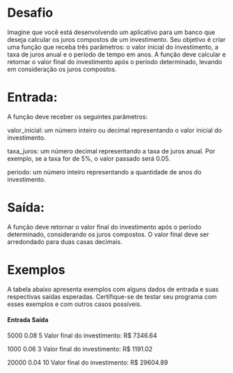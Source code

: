 # Desafio
Imagine que você está desenvolvendo um aplicativo para um banco que deseja calcular os juros compostos de um investimento. Seu objetivo é criar uma função que receba três parâmetros: o valor inicial do investimento, a taxa de juros anual e o período de tempo em anos. A função deve calcular e retornar o valor final do investimento após o período determinado, levando em consideração os juros compostos.

# Entrada:
A função deve receber os seguintes parâmetros:

valor_inicial: um número inteiro ou decimal representando o valor inicial do investimento.

taxa_juros: um número decimal representando a taxa de juros anual. Por exemplo, se a taxa for de 5%, o valor passado será 0.05.

periodo: um número inteiro representando a quantidade de anos do investimento.

# Saída:
A função deve retornar o valor final do investimento após o período determinado, considerando os juros compostos. O valor final deve ser arredondado para duas casas decimais.

# Exemplos
A tabela abaixo apresenta exemplos com alguns dados de entrada e suas respectivas saídas esperadas. Certifique-se de testar seu programa com esses exemplos e com outros casos possíveis.

#### Entrada	Saída
5000
0.08
5               Valor final do investimento: R$ 7346.64

1000
0.06
3               Valor final do investimento: R$ 1191.02

20000
0.04
10              Valor final do investimento: R$ 29604.89